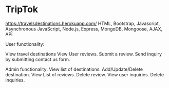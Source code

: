 # TripTok
https://travelsdestinations.herokuapp.com/ 
HTML, Bootstrap, Javascript, Asynchronous JavaScript, Node.js, Express, MongoDB, Mongoose, AJAX, API

User functionality:

View travel destinations
View User reviews.
Submit a review.
Send inquiry by submitting contact us form.

Admin functionality:
View list of destinations.
Add/Update/Delete destination.
View List of reviews.
Delete review.
View user inquiries. 
Delete inquiries.

